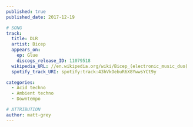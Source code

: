 ```yaml
---
published: true
published_date: 2017-12-19

# SONG
track:
  title: DLR
  artist: Bicep
  appears_on:
    ep: Glue
    discogs_release_ID: 11079518
  wikipedia_URL: //en.wikipedia.org/wiki/Bicep_(electronic_music_duo)
  spotify_track_URI: spotify:track:43hVkOebuR6X8YwwsYCt9y

categories:
  - Acid techno
  - Ambient techno
  - Downtempo

# ATTRIBUTION
author: matt-grey
---
```


